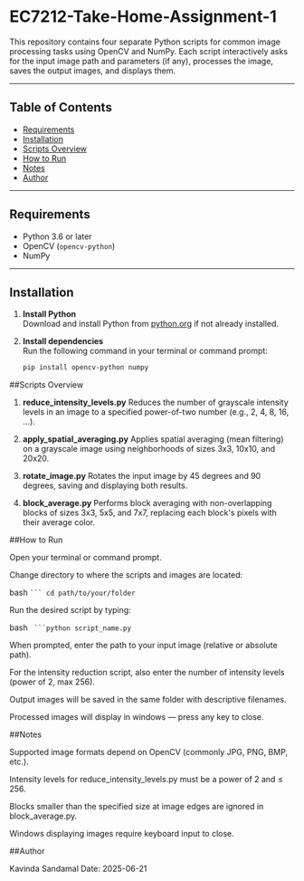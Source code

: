 # EC7212-Take-Home-Assignment-1

This repository contains four separate Python scripts for common image processing tasks using OpenCV and NumPy. Each script interactively asks for the input image path and parameters (if any), processes the image, saves the output images, and displays them.

---

## Table of Contents

- [Requirements](#requirements)  
- [Installation](#installation)  
- [Scripts Overview](#scripts-overview)  
- [How to Run](#how-to-run)  
- [Notes](#notes)  
- [Author](#author)  

---

## Requirements

- Python 3.6 or later  
- OpenCV (`opencv-python`)  
- NumPy

---

## Installation

1. **Install Python**  
   Download and install Python from [python.org](https://www.python.org/downloads/) if not already installed.

2. **Install dependencies**  
   Run the following command in your terminal or command prompt:

   ```bash
   pip install opencv-python numpy

##Scripts Overview

1. **reduce_intensity_levels.py**
Reduces the number of grayscale intensity levels in an image to a specified power-of-two number (e.g., 2, 4, 8, 16, ...).

2. **apply_spatial_averaging.py**
Applies spatial averaging (mean filtering) on a grayscale image using neighborhoods of sizes 3x3, 10x10, and 20x20.

3. **rotate_image.py**
Rotates the input image by 45 degrees and 90 degrees, saving and displaying both results.

4. **block_average.py**
Performs block averaging with non-overlapping blocks of sizes 3x3, 5x5, and 7x7, replacing each block's pixels with their average color.

##How to Run

Open your terminal or command prompt.

Change directory to where the scripts and images are located:

  bash
  ` ``` cd path/to/your/folder `

Run the desired script by typing:

  bash
  ` ```python script_name.py`
  
When prompted, enter the path to your input image (relative or absolute path).

For the intensity reduction script, also enter the number of intensity levels (power of 2, max 256).

Output images will be saved in the same folder with descriptive filenames.

Processed images will display in windows — press any key to close.

##Notes

Supported image formats depend on OpenCV (commonly JPG, PNG, BMP, etc.).

Intensity levels for reduce_intensity_levels.py must be a power of 2 and ≤ 256.

Blocks smaller than the specified size at image edges are ignored in block_average.py.

Windows displaying images require keyboard input to close.

##Author

Kavinda Sandamal
Date: 2025-06-21


